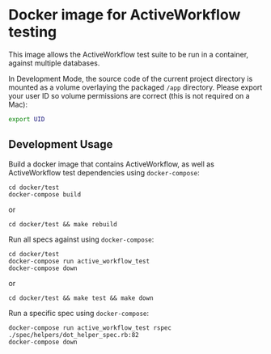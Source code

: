 Docker image for ActiveWorkflow testing
=================================================

This image allows the ActiveWorkflow test suite to be run in a container,
against multiple databases.

In Development Mode, the source code of the current project directory is
mounted as a volume overlaying the packaged `/app` directory.  Please export
your user ID so volume permissions are correct (this is not required on a Mac):

```sh
export UID
```

## Development Usage

Build a docker image that contains ActiveWorkflow, as well as ActiveWorkflow test dependencies using `docker-compose`:

    cd docker/test
    docker-compose build

or

    cd docker/test && make rebuild

Run all specs against using `docker-compose`:

    cd docker/test
    docker-compose run active_workflow_test
    docker-compose down

or

    cd docker/test && make test && make down

Run a specific spec using `docker-compose`:

    docker-compose run active_workflow_test rspec ./spec/helpers/dot_helper_spec.rb:82
    docker-compose down
